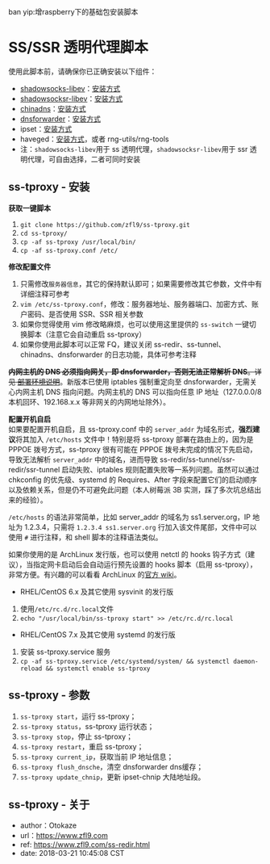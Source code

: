 ban yip:增raspberry下的基础包安装脚本


# SS/SSR 透明代理脚本
使用此脚本前，请确保你已正确安装以下组件：
- [shadowsocks-libev](https://github.com/shadowsocks/shadowsocks-libev)：[安装方式](https://www.zfl9.com/ss-redir.html#shadowsocks-libev)
- [shadowsocksr-libev](https://github.com/shadowsocksr-backup/shadowsocksr-libev)：[安装方式](https://www.zfl9.com/ss-redir.html#shadowsocksr-libev)
- [chinadns](https://github.com/shadowsocks/ChinaDNS)：[安装方式](https://www.zfl9.com/ss-redir.html#chinadns)
- [dnsforwarder](https://github.com/holmium/dnsforwarder)：[安装方式](https://www.zfl9.com/ss-redir.html#dnsforwarder)
- ipset：[安装方式](https://www.zfl9.com/ss-redir.html#ipset)
- haveged：[安装方式](https://www.zfl9.com/ss-redir.html#haveged)，或者 rng-utils/rng-tools
- 注：`shadowsocks-libev`用于 ss 透明代理，`shadowsocksr-libev`用于 ssr 透明代理，可自由选择，二者可同时安装

## ss-tproxy - 安装
**获取一键脚本**
1. `git clone https://github.com/zfl9/ss-tproxy.git`
2. `cd ss-tproxy/`
3. `cp -af ss-tproxy /usr/local/bin/`
4. `cp -af ss-tproxy.conf /etc/`

**修改配置文件**
1. 只需修改`服务器信息`，其它的保持默认即可；如果需要修改其它参数，文件中有详细注释可参考
2. `vim /etc/ss-tproxy.conf`，修改：服务器地址、服务器端口、加密方式、账户密码、是否使用 SSR、SSR 相关参数
3. 如果你觉得使用 vim 修改略麻烦，也可以使用这里提供的 `ss-switch` 一键切换脚本（注意它会自动重启 ss-tproxy）
4. 如果你使用此脚本可以正常 FQ，建议关闭 ss-redir、ss-tunnel、chinadns、dnsforwarder 的日志功能，具体可参考注释

~~**内网主机的 DNS 必须指向网关，即 dnsforwarder，否则无法正常解析 DNS**。详见 [部署环境说明](https://www.zfl9.com/ss-redir.html#%E9%83%A8%E7%BD%B2%E7%8E%AF%E5%A2%83%E8%AF%B4%E6%98%8E)~~。新版本已使用 iptables 强制重定向至 dnsforwarder，无需关心内网主机 DNS 指向问题。内网主机的 DNS 可以指向任意 IP 地址（127.0.0.0/8 本机回环、192.168.x.x 等非网关的内网地址除外）。

**配置开机自启**<br>
如果要配置开机自启，且 ss-tproxy.conf 中的 `server_addr` 为域名形式，**强烈建议**将其加入 `/etc/hosts` 文件中！特别是将 ss-tproxy 部署在路由上的，因为是 PPPOE 拨号方式，ss-tproxy 很有可能在 PPPOE 拨号未完成的情况下先启动，导致无法解析 `server_addr` 中的域名，进而导致 ss-redir/ss-tunnel/ssr-redir/ssr-tunnel 启动失败、iptables 规则配置失败等一系列问题。虽然可以通过 chkconfig 的优先级、systemd 的 Requires、After 字段来配置它们的启动顺序以及依赖关系，但是仍不可避免此问题（本人树莓派 3B 实测，踩了多次坑总结出来的经验）。

`/etc/hosts` 的语法非常简单，比如 server_addr 的域名为 ss1.server.org，IP 地址为 1.2.3.4，只需将 `1.2.3.4 ss1.server.org` 行加入该文件尾部，文件中可以使用 `#` 进行注释，和 shell 脚本的注释语法类似。

如果你使用的是 ArchLinux 发行版，也可以使用 netctl 的 hooks 钩子方式（建议），当指定网卡启动后会自动运行预先设置的 hooks 脚本（启用 ss-tproxy），非常方便。有兴趣的可以看看 ArchLinux 的[官方 wiki](https://wiki.archlinux.org/index.php/Netctl#Using_hooks)。

- RHEL/CentOS 6.x 及其它使用 sysvinit 的发行版
 1. 使用`/etc/rc.d/rc.local`文件
 2. `echo "/usr/local/bin/ss-tproxy start" >> /etc/rc.d/rc.local`
- RHEL/CentOS 7.x 及其它使用 systemd 的发行版
 1. 安装 ss-tproxy.service 服务
 2. `cp -af ss-tproxy.service /etc/systemd/system/ && systemctl daemon-reload && systemctl enable ss-tproxy`

## ss-tproxy - 参数
1. `ss-tproxy start`，运行 ss-tproxy；
2. `ss-tproxy status`，ss-tproxy 运行状态；
3. `ss-tproxy stop`，停止 ss-tproxy；
4. `ss-tproxy restart`，重启 ss-tproxy；
5. `ss-tproxy current_ip`，获取当前 IP 地址信息；
6. `ss-tproxy flush_dnsche`，清空 dnsforwarder dns缓存；
7. `ss-tproxy update_chnip`，更新 ipset-chnip 大陆地址段。

## ss-tproxy - 关于
- author：Otokaze
- url：https://www.zfl9.com
- ref: https://www.zfl9.com/ss-redir.html
- date: 2018-03-21 10:45:08 CST
